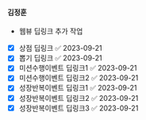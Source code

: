 

#### 김정훈

 - 웹뷰 딥링크 추가 작업
 - [x] 상점 딥링크 ✅ 2023-09-21
 - [x] 뽑기 딥링크 ✅ 2023-09-21
 - [x] 미션수행이벤트 딥링크1 ✅ 2023-09-21
 - [x] 미션수행이벤트 딥링크2 ✅ 2023-09-21
 - [x] 성장반복이벤트 딥링크1 ✅ 2023-09-21
 - [x] 성장반복이벤트 딥링크2 ✅ 2023-09-21
 - [x] 성장반복이벤트 딥링크3 ✅ 2023-09-21
